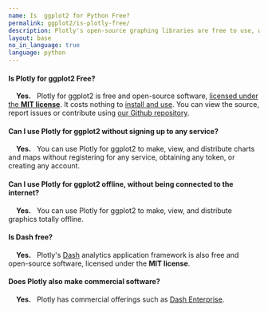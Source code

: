 ```yaml
---
name: Is  ggplot2 for Python Free?
permalink: ggplot2/is-plotly-free/
description: Plotly's open-source graphing libraries are free to use, work offline and don't require any account registration. Plotly also has commercial offerings, such as Dash Enterprise and Chart Studio Enterprise.
layout: base
no_in_language: true
language: python
---
```


#### Is Plotly for  ggplot2 Free?

&nbsp;  &nbsp; **Yes.** &nbsp; Plotly for  ggplot2 is free and open-source software, [licensed under the **MIT license**](https://github.com/plotly/plotly.R/blob/master/LICENSE.md). It costs nothing to [install and use](/ggplot2/getting-started). You can view the source, report issues or contribute using [our Github repository](https://github.com/plotly/plotly.R).

#### Can I use Plotly for  ggplot2 without signing up to any service?

&nbsp;  &nbsp; **Yes.** &nbsp; You can use Plotly for  ggplot2 to make, view, and distribute charts and maps without registering for any service,
obtaining any token, or creating any account.

#### Can I use Plotly for  ggplot2 offline, without being connected to the internet?

&nbsp;  &nbsp; **Yes.** &nbsp; You can use Plotly for  ggplot2 to make, view, and distribute graphics totally offline.

#### Is Dash free?

&nbsp;  &nbsp; **Yes.** &nbsp; Plotly's [Dash](https://plotly.com/dash) analytics application framework is also free and open-source software, licensed under the **MIT license**.

#### Does Plotly also make commercial software?

&nbsp;  &nbsp; **Yes.** &nbsp; Plotly has commercial offerings such as [Dash Enterprise](https://plotly.com/dash).

